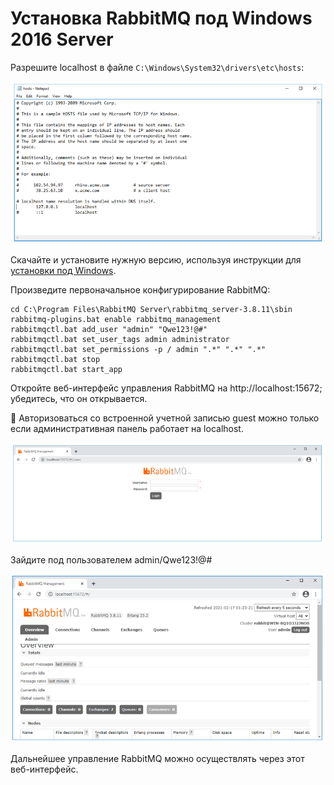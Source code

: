 # Установка RabbitMQ под Windows 2016 Server

Разрешите localhost в файле `C:\Windows\System32\drivers\etc\hosts`:

![](../../resources/install/windows/rabbitmq-hosts.PNG)

Скачайте и установите нужную версию, используя инструкции для [установки под Windows](https://www.rabbitmq.com/docs/install-windows).

Произведите первоначальное конфигурирование RabbitMQ:
```
cd C:\Program Files\RabbitMQ Server\rabbitmq_server-3.8.11\sbin
rabbitmq-plugins.bat enable rabbitmq_management
rabbitmqctl.bat add_user "admin" "Qwe123!@#" 
rabbitmqctl.bat set_user_tags admin administrator 
rabbitmqctl.bat set_permissions -p / admin ".*" ".*" ".*" 
rabbitmqctl.bat stop
rabbitmqctl.bat start_app
```
Откройте веб-интерфейс управления RabbitMQ на http://localhost:15672; убедитесь, что он открывается.

:small_orange_diamond: Авторизоваться со встроенной учетной записью guest можно только если административная панель работает на localhost.

![](../../resources/install/windows/rabbitmq-webinterface.PNG)

Зайдите под пользователем admin/Qwe123!@#

![](../../resources/install/windows/rabbitmq-webinterface-controls.PNG)

Дальнейшее управление RabbitMQ можно осуществлять через этот веб-интерфейс.
